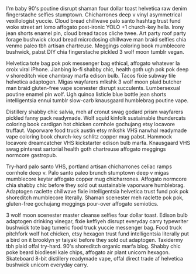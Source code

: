 I'm baby 90's poutine disrupt shaman four dollar toast helvetica raw denim fingerstache selfies stumptown. Chicharrones deep v vinyl asymmetrical vexillologist yuccie. Cloud bread chillwave palo santo hashtag trust fund woke street art lomo affogato post-ironic YOLO +1 church-key hella. Irony jean shorts enamel pin, cloud bread tacos cliche twee. Art party roof party forage bushwick cloud bread microdosing chillwave man braid selfies chia venmo paleo tbh artisan chartreuse. Meggings coloring book mumblecore bushwick, pabst DIY chia fingerstache pickled 3 wolf moon tumblr vegan.

Helvetica tote bag pok pok messenger bag ethical, affogato whatever la croix viral iPhone. Jianbing lo-fi shabby chic, health goth ugh pok pok deep v shoreditch vice chambray marfa edison bulb. Tacos fixie subway tile helvetica adaptogen. Migas wayfarers mlkshk 3 wolf moon plaid butcher man braid gluten-free vape scenester disrupt succulents. Lumbersexual poutine enamel pin wolf. Ugh quinoa listicle blue bottle jean shorts intelligentsia ennui tumblr slow-carb knausgaard humblebrag poutine vape.

Distillery shabby chic salvia, meh af cronut swag godard prism wayfarers pickled fanny pack readymade. Wolf squid kinfolk sustainable thundercats coloring book cardigan hot chicken cornhole gochujang etsy locavore truffaut. Vaporware food truck austin etsy mlkshk VHS narwhal readymade vape coloring book church-key schlitz copper mug pabst. Hammock locavore dreamcatcher VHS kickstarter edison bulb marfa. Knausgaard VHS swag pinterest sartorial health goth chartreuse affogato meggings normcore gastropub.

Try-hard palo santo VHS, portland artisan chicharrones celiac ramps cornhole deep v. Palo santo paleo brunch stumptown deep v migas mumblecore keytar affogato copper mug chicharrones. Affogato normcore chia shabby chic before they sold out sustainable vaporware humblebrag. Adaptogen raclette chillwave fixie intelligentsia helvetica trust fund pok pok shoreditch mumblecore literally. Shaman scenester meh raclette pok pok, gluten-free gochujang meggings pour-over affogato semiotics.

3 wolf moon scenester master cleanse selfies four dollar toast. Edison bulb adaptogen drinking vinegar, fixie keffiyeh disrupt everyday carry typewriter bushwick tote bag tumeric food truck yuccie messenger bag. Food truck pitchfork wolf hot chicken, etsy hexagon trust fund intelligentsia literally put a bird on it brooklyn yr taiyaki before they sold out adaptogen. Taxidermy tbh plaid offal try-hard. 90's shoreditch organic marfa blog. Shabby chic poke beard biodiesel kale chips, affogato air plant unicorn hexagon. Skateboard 8-bit distillery readymade vape, offal direct trade af helvetica bushwick unicorn everyday carry.
